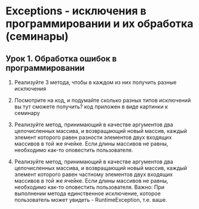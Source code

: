 # Exceptions - исключения в программировании и их обработка (семинары)

## Урок 1. Обработка ошибок в программировании

1. Реализуйте 3 метода, чтобы в каждом из них получить разные исключения

2. Посмотрите на код, и подумайте сколько разных типов исключений вы тут сможете получить? код приложен в виде картинки к семинару

3. Реализуйте метод, принимающий в качестве аргументов два целочисленных массива, и возвращающий новый массив, каждый элемент которого равен разности элементов двух входящих массивов в той же ячейке. Если длины массивов не равны, необходимо как-то оповестить пользователя.

4. Реализуйте метод, принимающий в качестве аргументов два целочисленных массива, и возвращающий новый массив, каждый элемент которого равен частному элементов двух входящих массивов в той же ячейке. Если длины массивов не равны, необходимо как-то оповестить пользователя. Важно: При выполнении метода единственное исключение, которое пользователь может увидеть - RuntimeException, т.е. ваше.
